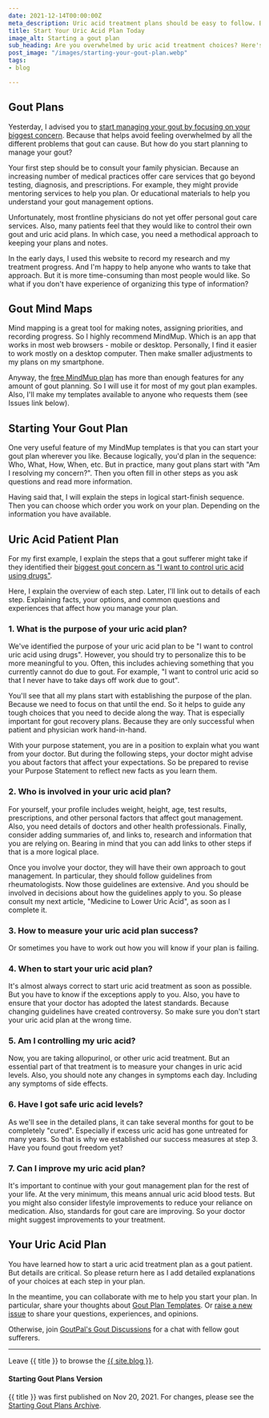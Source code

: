 ```yaml
---
date: 2021-12-14T00:00:00Z
meta_description: Uric acid treatment plans should be easy to follow. But how and when to start? Get a free gout patient plan template today.
title: Start Your Uric Acid Plan Today
image_alt: Starting a gout plan
sub_heading: Are you overwhelmed by uric acid treatment choices? Here's your gout patient plan template.
post_image: "/images/starting-your-gout-plan.webp"
tags:
- blog

---
```

## Gout Plans

Yesterday, I advised you to <a href="/blog/whats-your-biggest-gout-concern">start managing your gout by focusing on your biggest concern</a>. Because that helps avoid feeling overwhelmed by all the different problems that gout can cause. But how do you start planning to manage your gout?

Your first step should be to consult your family physician. Because an increasing number of medical practices offer care services that go beyond testing, diagnosis, and prescriptions. For example, they might provide mentoring services to help you plan. Or educational materials to help you understand your gout management options.

Unfortunately, most frontline physicians do not yet offer personal gout care services. Also, many patients feel that they would like to control their own gout and uric acid plans. In which case, you need a methodical approach to keeping your plans and notes.

In the early days, I used this website to record my research and my treatment progress. And I'm happy to help anyone who wants to take that approach. But it is more time-consuming than most people would like. So what if you don't have experience of organizing this type of information?

## Gout Mind Maps

Mind mapping is a great tool for making notes, assigning priorities, and recording progress. So I highly recommend MindMup. Which is an app that works in most web browsers - mobile or desktop. Personally, I find it easier to work mostly on a desktop computer. Then make smaller adjustments to my plans on my smartphone.

Anyway, the <a href="https://drive.mindmup.com/">free MindMup plan</a> has more than enough features for any amount of gout planning. So I will use it for most of my gout plan examples. Also, I'll make my templates available to anyone who requests them (see Issues link below).

## Starting Your Gout Plan

One very useful feature of my MindMup templates is that you can start your gout plan wherever you like. Because logically, you'd plan in the sequence: Who, What, How, When, etc. But in practice, many gout plans start with "Am I resolving my concern?". Then you often fill in other steps as you ask questions and read more information.

Having said that, I will explain the steps in logical start-finish sequence. Then you can choose which order you work on your plan. Depending on the information you have available.

<h2 id="plan">Uric Acid Patient Plan</h2>

For my first example, I explain the steps that a gout sufferer might take if they identified their <a href="/blog/whats-your-biggest-gout-concern/">biggest gout concern as "I want to control uric acid using drugs"</a>.

Here, I explain the overview of each step. Later, I'll link out to details of each step. Explaining facts, your options, and common questions and experiences that affect how you manage your plan.

<h3 id="what">1. What is the purpose of your uric acid plan?</h3>

We've identified the purpose of your uric acid plan to be "I want to control uric acid using drugs". However, you should try to personalize this to be more meaningful to you. Often, this includes achieving something that you currently cannot do due to gout. For example, "I want to control uric acid so that I never have to take days off work due to gout".

You'll see that all my plans start with establishing the purpose of the plan. Because we need to focus on that until the end. So it helps to guide any tough choices that you need to decide along the way. That is especially important for gout recovery plans. Because they are only successful when patient and physician work hand-in-hand.

With your purpose statement, you are in a position to explain what you want from your doctor. But during the following steps, your doctor might advise you about factors that affect your expectations. So be prepared to revise your Purpose Statement to reflect new facts as you learn them.

<h3 id="who">2. Who is involved in your uric acid plan?</h3>

For yourself, your profile includes weight, height, age, test results, prescriptions, and other personal factors that affect gout management. Also, you need details of doctors and other health professionals. Finally, consider adding summaries of, and links to, research and information that you are relying on. Bearing in mind that you can add links to other steps if that is a more logical place.

Once you involve your doctor, they will have their own approach to gout management. In particular, they should follow guidelines from rheumatologists. Now those guidelines are extensive. And you should be involved in decisions about how the guidelines apply to you. So please consult my next article, "Medicine to Lower Uric Acid", as soon as I complete it.

<h3 id="how">3. How to measure your uric acid plan success?</h3>

Or sometimes you have to work out how you will know if your plan is failing. 

<h3 id="when">4. When to start your uric acid plan?</h3>

It's almost always correct to start uric acid treatment as soon as possible. But you have to know if the exceptions apply to you. Also, you have to ensure that your doctor has adopted the latest standards. Because changing guidelines have created controversy. So make sure you don't start your uric acid plan at the wrong time.

<h3 id="am">5. Am I controlling my uric acid?</h3>

Now, you are taking allopurinol, or other uric acid treatment. But an essential part of that treatment is to measure your changes in uric acid levels. Also, you should note any changes in symptoms each day. Including any symptoms of side effects.

<h3 id="have">6. Have I got safe uric acid levels?</h3>

As we'll see in the detailed plans, it can take several months for gout to be completely "cured". Especially if excess uric acid has gone untreated for many years. So that is why we established our success measures at step 3. Have you found gout freedom yet?

<h3 id="can">7. Can I improve my uric acid plan?</h3>

It's important to continue with your gout management plan for the rest of your life. At the very minimum, this means annual uric acid blood tests. But you might also consider lifestyle improvements to reduce your reliance on medication. Also, standards for gout care are improving. So your doctor might suggest improvements to your treatment.

<h2 id="next">Your Uric Acid Plan</h2>

You have learned how to start a uric acid treatment plan as a gout patient. But details are critical. So please return here as I add detailed explanations of your choices at each step in your plan.

In the meantime, you can collaborate with me to help you start your plan. In particular, share your thoughts about <a href="{{ site.social_links.github }}issues/7">Gout Plan Templates</a>. Or <a href="{{ site.social_links.github }}issues/new/choose">raise a new issue</a> to share your questions, experiences, and opinions.

Otherwise, join <a href="{{ site.social_links.github }}discussions">GoutPal's Gout Discussions</a> for a chat with fellow gout sufferers.

***

Leave {{ title }} to browse the <a href="/blog">{{ site.blog }}</a>.

<h4 id="dochistory">Starting Gout Plans Version</h4>
{{ title }} was first published on Nov 20, 2021. For changes, please see the <a href="https://web.archive.org/web/20211214123411/https://goutpal.com/blog/starting-gout-plans/">Starting Gout Plans Archive</a>.
